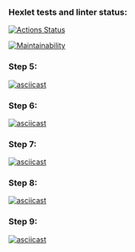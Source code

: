 ### Hexlet tests and linter status:
[![Actions Status](https://github.com/Go-sha/java-project-61/workflows/hexlet-check/badge.svg)](https://github.com/Go-sha/java-project-61/actions)

[![Maintainability](https://api.codeclimate.com/v1/badges/6e1e5290b57ed592411d/maintainability)](https://codeclimate.com/github/Go-sha/java-project-61/maintainability)


### Step 5:
[![asciicast](https://asciinema.org/a/L7ElKDocvEqBB3fwTQtxWpKdz.svg)](https://asciinema.org/a/L7ElKDocvEqBB3fwTQtxWpKdz)

### Step 6:
[![asciicast](https://asciinema.org/a/I8gFpPMY1QXr5gA4vEstD6STq.svg)](https://asciinema.org/a/I8gFpPMY1QXr5gA4vEstD6STq)

### Step 7:
[![asciicast](https://asciinema.org/a/miQwIbMhNHhIYhw1jWddQdKrY.svg)](https://asciinema.org/a/miQwIbMhNHhIYhw1jWddQdKrY)

### Step 8:
[![asciicast](https://asciinema.org/a/jRm4qS9M7gYUrmdjEm5EjPtPY.svg)](https://asciinema.org/a/jRm4qS9M7gYUrmdjEm5EjPtPY)

### Step 9:
[![asciicast](https://asciinema.org/a/CRNLEV7CfVdi3fzDmI9pVyPlA.svg)](https://asciinema.org/a/CRNLEV7CfVdi3fzDmI9pVyPlA)
